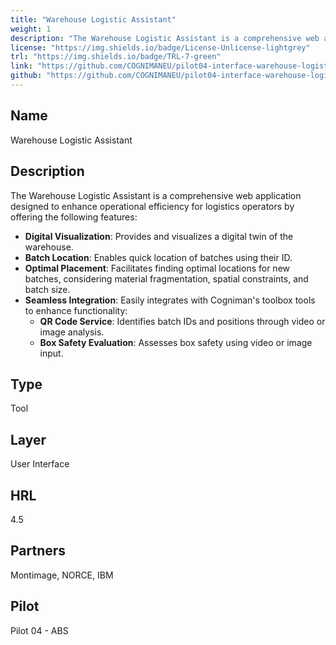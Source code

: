 ```yaml
---
title: "Warehouse Logistic Assistant"
weight: 1
description: "The Warehouse Logistic Assistant is a comprehensive web application designed to enhance operational efficiency for logistics operators"
license: "https://img.shields.io/badge/License-Unlicense-lightgrey"
trl: "https://img.shields.io/badge/TRL-7-green"
link: "https://github.com/COGNIMANEU/pilot04-interface-warehouse-logistic-assistant"
github: "https://github.com/COGNIMANEU/pilot04-interface-warehouse-logistic-assistant"
---
```


## Name
Warehouse Logistic Assistant

## Description
The Warehouse Logistic Assistant is a comprehensive web application designed to enhance operational efficiency for logistics operators by offering the following features:

- **Digital Visualization**: Provides and visualizes a digital twin of the warehouse.
- **Batch Location**: Enables quick location of batches using their ID.
- **Optimal Placement**: Facilitates finding optimal locations for new batches, considering material fragmentation, spatial constraints, and batch size.
- **Seamless Integration**: Easily integrates with Cogniman's toolbox tools to enhance functionality:
  - **QR Code Service**: Identifies batch IDs and positions through video or image analysis.
  - **Box Safety Evaluation**: Assesses box safety using video or image input.

## Type
Tool

## Layer
User Interface

## HRL
4.5

## Partners
Montimage, NORCE, IBM

## Pilot
Pilot 04 - ABS
